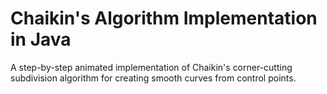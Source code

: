 # Chaikin's Algorithm Implementation in Java

A step-by-step animated implementation of Chaikin's corner-cutting subdivision algorithm for creating smooth curves from control points.

